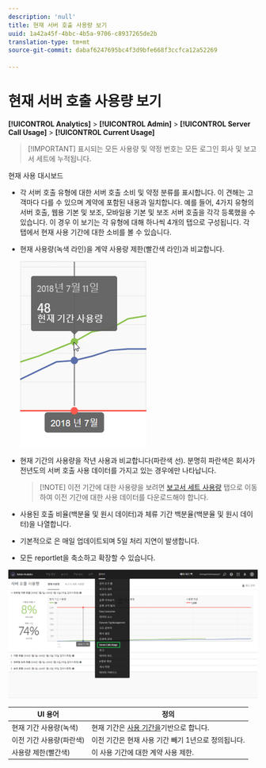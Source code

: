 ```yaml
---
description: 'null'
title: 현재 서버 호출 사용량 보기
uuid: 1a42a45f-4bbc-4b5a-9706-c8937265de2b
translation-type: tm+mt
source-git-commit: dabaf6247695bc4f3d9bfe668f3ccfca12a52269

---
```



# 현재 서버 호출 사용량 보기

**[!UICONTROL Analytics]** > **[!UICONTROL Admin]** > **[!UICONTROL Server Call Usage]** > **[!UICONTROL Current Usage]**

>[!IMPORTANT] 표시되는 모든 사용량 및 약정 번호는 모든 로그인 회사 및 보고서 세트에 누적됩니다.

현재 사용 대시보드

* 각 서버 호출 유형에 대한 서버 호출 소비 및 약정 분류를 표시합니다. 이 견해는 고객마다 다를 수 있으며 계약에 포함된 내용과 일치합니다. 예를 들어, 4가지 유형의 서버 호출, 웹용 기본 및 보조, 모바일용 기본 및 보조 서버 호출을 각각 등록했을 수 있습니다. 이 경우 이 보기는 각 유형에 대해 하나씩 4개의 탭으로 구성됩니다. 각 탭에서 현재 사용 기간에 대한 소비를 볼 수 있습니다.
* 현재 사용량(녹색 라인)을 계약 사용량 제한(빨간색 라인)과 비교합니다.

   ![](assets/current_period.png)

* 현재 기간의 사용량을 작년 사용과 비교합니다(파란색 선). 분명히 파란색은 회사가 전년도의 서버 호출 사용 데이터를 가지고 있는 경우에만 나타납니다.

   > [!NOTE] 이전 기간에 대한 사용량을 보려면 [보고서 세트 사용량](/help/admin/c-server-call-usage/report-suite-usage.md) 탭으로 이동하여 이전 기간에 대한 사용 데이터를 다운로드해야 합니다.

* 사용된 호출 비율(백분율 및 원시 데이터)과 체류 기간 백분율(백분율 및 원시 데이터)을 나열합니다.
* 기본적으로 은 매일 업데이트되며 5일 처리 지연이 발생합니다.
* 모든 reportlet을 축소하고 확장할 수 있습니다.

![](assets/server_call_dashboard.png)

| UI 용어 | 정의 |
|---|---|
| 현재 기간 사용량(녹색) | 현재 기간은 [사용 기간을](/help/admin/c-server-call-usage/overage-overview.md)기반으로 합니다. |
| 이전 기간 사용량(파란색) | 이전 기간은 현재 사용 기간 빼기 1년으로 정의됩니다. |
| 사용량 제한(빨간색) | 이 사용 기간에 대한 계약 사용 제한. |
